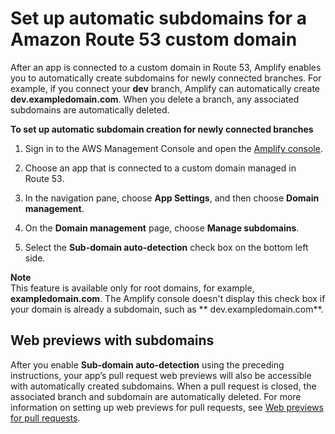 # Set up automatic subdomains for a Amazon Route 53 custom domain<a name="to-set-up-automatic-subdomains-for-a-Route-53-custom-domain"></a>

After an app is connected to a custom domain in Route 53, Amplify enables you to automatically create subdomains for newly connected branches\. For example, if you connect your **dev** branch, Amplify can automatically create **dev\.exampledomain\.com**\. When you delete a branch, any associated subdomains are automatically deleted\. 

**To set up automatic subdomain creation for newly connected branches**

1. Sign in to the AWS Management Console and open the [Amplify console](https://console.aws.amazon.com/amplify/)\.

1. Choose an app that is connected to a custom domain managed in Route 53\.

1. In the navigation pane, choose **App Settings**, and then choose **Domain management**\.

1. On the **Domain management** page, choose **Manage subdomains**\.

1. Select the **Sub\-domain auto\-detection** check box on the bottom left side\.

**Note**  
This feature is available only for root domains, for example, **exampledomain\.com**\. The Amplify console doesn't display this check box if your domain is already a subdomain, such as ** dev\.exampledomain\.com**\.

## Web previews with subdomains<a name="web-previews-on-subdomains"></a>

After you enable **Sub\-domain auto\-detection** using the preceding instructions, your app’s pull request web previews will also be accessible with automatically created subdomains\. When a pull request is closed, the associated branch and subdomain are automatically deleted\. For more information on setting up web previews for pull requests, see [Web previews for pull requests](pr-previews.md)\.